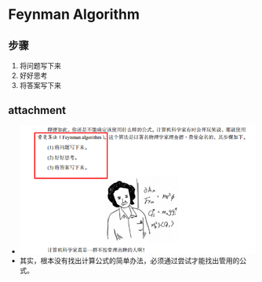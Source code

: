 # Feynman Algorithm

## 步骤
1. 将问题写下来
2. 好好思考
3. 将答案写下来

## attachment
- ![Feynman Algorithm](../dist/feynman_algorithm.png)
- 其实，根本没有找出计算公式的简单办法，必须通过尝试才能找出管用的公式。
